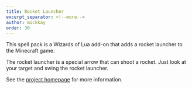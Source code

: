 ```yaml
---
title: Rocket Launcher
excerpt_separator: <!--more-->
author: mickkay
order: 30
---
```

This spell pack is a Wizards of Lua add-on that adds a rocket launcher to the Minecraft game.

<!--more-->

The rocket launcher is a special arrow that can shoot a rocket. Just look at your target and swing the rocket launcher.

See the [project homepage](https://github.com/wizards-of-lua/rocket-launcher) for more information.
